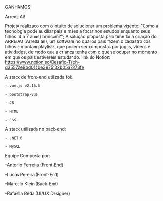 GANHAMOS!

Arreda Aí! 

Projeto realizado com o intuito de solucionar um problema vigente: "Como a tecnologia pode auxiliar pais e mães a focar nos estudos enquanto seus filhos (4 a 7 anos) brincam?"; A solução proposta pelo time foi a criação do ARREDA! (Arreda aí!), um software no qual os pais fazem o cadastro dos filhos e montam playlists, que podem ser compostas por jogos, vídeos e atividades, de modo que a criança tenha com o que se ocupar no momento em que os pais estiverem estudando.
link do Notion: https://www.notion.so/Desafio-Tech-d35572e9bd014be3975f32b05a7373fe

A stack de front-end utilizada foi:

    - vue.js v2.16.6

    - bootstrap-vue
    
    - JS
    
    - HTML
    
    - CSS
    
A stack utilizada no back-end:
    
    - .NET 6
    
    - MySQL

Equipe Composta por: 
  
  -Antonio Ferreira (Front-End)
  
  -Lucas Pereira (Front-End)
  
  -Marcelo Klein (Back-End)
  
  -Rafaella Rêda (UI/UX Designer)
